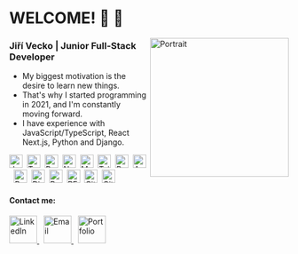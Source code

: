# WELCOME! 👋 🤗

<a href="https://www.jirivecko.cz" target="_blank" rel="noopener noreferrer">
  <img src="https://www.jirivecko.cz/_next/image?url=%2F_next%2Fstatic%2Fmedia%2Fji%C5%99%C3%AD_vecko_logo_PNG.3bc95234.png&w=1080&q=75" alt="Portrait" width="250" align="right" />
</a>

### Jiří Vecko | Junior Full-Stack Developer 

- My biggest motivation is the desire to learn new things.  
- That's why I started programming in 2021, and I'm constantly moving forward.  
- I have experience with JavaScript/TypeScript, React Next.js, Python and Django.

<img src="https://cdn.jsdelivr.net/gh/devicons/devicon/icons/javascript/javascript-original.svg" alt="JavaScript" width="24" /> 
<img src="https://cdn.jsdelivr.net/gh/devicons/devicon/icons/typescript/typescript-original.svg" alt="TypeScript" width="24" /> 
<img src="https://cdn.jsdelivr.net/gh/devicons/devicon/icons/react/react-original.svg" alt="React" width="24" /> 
<img src="https://cdn.jsdelivr.net/gh/devicons/devicon/icons/nextjs/nextjs-original.svg" alt="Next.js" width="24" /> 
<img src="https://raw.githubusercontent.com/mui/material-ui/master/docs/public/static/logo.png" alt="Material UI" width="24" /> 
<img src="https://cdn.simpleicons.org/tailwindcss" alt="Tailwind CSS" width="24" /> 
<img src="https://cdn.jsdelivr.net/gh/devicons/devicon/icons/redux/redux-original.svg" alt="Redux" width="24" /> 
<img src="https://cdn.simpleicons.org/axios" alt="Axios" width="24" /> 
<img src="https://cdn.jsdelivr.net/gh/devicons/devicon/icons/python/python-original.svg" alt="Python" width="24" /> 
<img src="https://cdn.jsdelivr.net/gh/devicons/devicon/icons/django/django-plain.svg" alt="Django" width="24" /> 
<img src="https://cdn.jsdelivr.net/gh/devicons/devicon/icons/postgresql/postgresql-original.svg" alt="PostgreSQL" width="24" /> 
<img src="https://img.icons8.com/ios-filled/50/000000/api-settings.png" alt="REST API" width="24" /> 
<img src="https://cdn.jsdelivr.net/gh/devicons/devicon/icons/git/git-original.svg" alt="Git" width="24" /> 
<img src="https://cdn.jsdelivr.net/gh/devicons/devicon/icons/github/github-original.svg" alt="GitHub" width="24" />

#### Contact me:

<a href="https://www.linkedin.com/in/ji%C5%99%C3%AD-vecko-44579b127/">
  <img src="https://cdn.jsdelivr.net/gh/devicons/devicon/icons/linkedin/linkedin-original.svg" alt="LinkedIn" width="50" />
</a> 
<a href="mailto:veckoj@seznam.cz">
  <img src="https://cdn-icons-png.flaticon.com/512/561/561127.png" alt="Email" width="50" />
</a> 
<a href="https://www.jirivecko.cz" target="_blank" rel="noopener noreferrer">
  <img src="https://cdn-icons-png.flaticon.com/512/841/841364.png" alt="Portfolio" width="50" />
</a>
